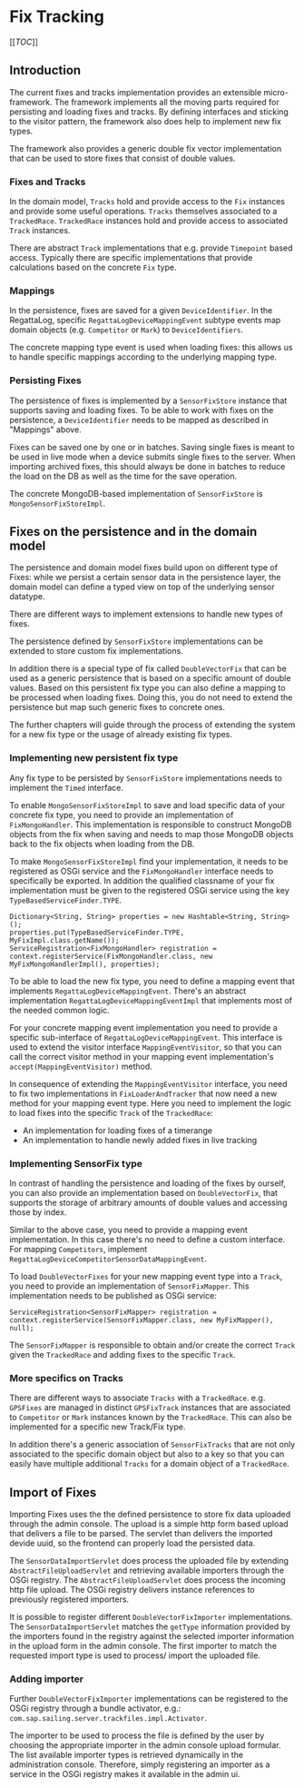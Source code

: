 # Fix Tracking

[[_TOC_]]

## Introduction

The current fixes and tracks implementation provides an extensible micro-framework. The framework implements all the moving parts required for persisting and loading fixes and tracks. By defining interfaces and sticking to the visitor pattern, the framework also does help to implement new fix types.

The framework also provides a generic double fix vector implementation that can be used to store fixes that consist of double values. 

### Fixes and Tracks

In the domain model, `Tracks` hold and provide access to the `Fix` instances and provide some useful operations. `Tracks` themselves associated to a `TrackedRace`. `TrackedRace` instances hold and provide access to associated `Track` instances.

There are abstract `Track` implementations that e.g. provide `Timepoint` based access. Typically there are specific implementations that provide calculations based on the concrete `Fix` type.

### Mappings

In the persistence, fixes are saved for a given `DeviceIdentifier`. In the RegattaLog, specific `RegattaLogDeviceMappingEvent` subtype events map domain objects (e.g. `Competitor` or `Mark`) to `DeviceIdentifiers`.

The concrete mapping type event is used when loading fixes: this allows us to handle specific mappings according to the underlying mapping type.

### Persisting Fixes

The persistence of fixes is implemented by a `SensorFixStore` instance that supports saving and loading fixes. To be able to work with fixes on the persistence, a `DeviceIdentifier` needs to be mapped as described in "Mappings" above.

Fixes can be saved one by one or in batches. Saving single fixes is meant to be used in live mode when a device submits single fixes to the server. When importing archived fixes, this should always be done in batches to reduce the load on the DB as well as the time for the save operation.

The concrete MongoDB-based implementation of `SensorFixStore` is `MongoSensorFixStoreImpl`.

## Fixes on the persistence and in the domain model

The persistence and domain model fixes build upon on different type of Fixes: 
while we persist a certain sensor data in the persistence layer, the domain model can define a typed view on top of the underlying sensor datatype.
 
There are different ways to implement extensions to handle new types of fixes.

The persistence defined by `SensorFixStore` implementations can be extended to store custom fix implementations.

In addition there is a special type of fix called `DoubleVectorFix` that can be used as a generic persistence that is based on a specific amount of double values. Based on this persistent fix type you can also define a mapping to be processed when loading fixes. Doing this, you do not need to extend the persistence but map such generic fixes to concrete ones.

The further chapters will guide through the process of extending the system for a new fix type or the usage of already existing fix types.

### Implementing new persistent fix type

Any fix type to be persisted by `SensorFixStore` implementations needs to implement the `Timed` interface.

To enable `MongoSensorFixStoreImpl` to save and load specific data of your concrete fix type, you need to provide an implementation of `FixMongoHandler`. This implementation is responsible to construct MongoDB objects from the fix when saving and needs to map those MongoDB objects back to the fix objects when loading from the DB.

To make `MongoSensorFixStoreImpl` find your implementation, it needs to be registered as OSGi service and the `FixMongoHandler` interface needs to specifically be exported. In addition the qualified classname of your fix implementation must be given to the registered OSGi service using the key `TypeBasedServiceFinder.TYPE`.

    Dictionary<String, String> properties = new Hashtable<String, String>();
    properties.put(TypeBasedServiceFinder.TYPE, MyFixImpl.class.getName());
    ServiceRegistration<FixMongoHandler> registration = context.registerService(FixMongoHandler.class, new MyFixMongoHandlerImpl(), properties);

To be able to load the new fix type, you need to define a mapping event that implements `RegattaLogDeviceMappingEvent`. There's an abstract implementation `RegattaLogDeviceMappingEventImpl` that implements most of the needed common logic.

For your concrete mapping event implementation you need to provide a specific sub-interface of `RegattaLogDeviceMappingEvent`. This interface is used to extend the visitor interface `MappingEventVisitor`, so that you can call the correct visitor method in your mapping event implementation's `accept(MappingEventVisitor)` method.

In consequence of extending the `MappingEventVisitor` interface, you need to fix two implementations in `FixLoaderAndTracker` that now need a new method for your mapping event type. Here you need to implement the logic to load fixes into the specific `Track` of the `TrackedRace`:

* An implementation for loading fixes of a timerange
* An implementation to handle newly added fixes in live tracking

### Implementing SensorFix type

In contrast of handling the persistence and loading of the fixes by ourself, you can also provide an implementation based on `DoubleVectorFix`, that supports the storage of arbitrary amounts of double values and accessing those by index.

Similar to the above case, you need to provide a mapping event implementation. In this case there's no need to define a custom interface. For mapping `Competitors`, implement `RegattaLogDeviceCompetitorSensorDataMappingEvent`.

To load `DoubleVectorFixes` for your new mapping event type into a `Track`, you need to provide an implementation of `SensorFixMapper`. This implementation needs to be published as OSGi service:

    ServiceRegistration<SensorFixMapper> registration = context.registerService(SensorFixMapper.class, new MyFixMapper(), null);

The `SensorFixMapper` is responsible to obtain and/or create the correct `Track` given the `TrackedRace` and adding fixes to the specific `Track`.

### More specifics on Tracks

There are different ways to associate `Tracks` with a `TrackedRace`. e.g. `GPSFixes` are managed in distinct `GPSFixTrack` instances that are associated to `Competitor` or `Mark` instances known by the `TrackedRace`. This can also be implemented for a specific new Track/Fix type.

In addition there's a generic association of `SensorFixTracks` that are not only associated to the specific domain object but also to a key so that you can easily have multiple additional `Tracks` for a domain object of a `TrackedRace`.

## Import of Fixes

Importing Fixes uses the the defined persistence to store fix data uploaded through the admin console. The upload is a simple http form based upload that delivers a file to be parsed. The servlet than delivers the imported devide uuid, so the frontend can properly load the persisted data.

The `SensorDataImportServlet` does process the uploaded file by extending `AbstractFileUploadServlet` and retrieving available importers through the OSGi registry. The `AbstractFileUploadServlet` does process the incoming http file upload. The OSGi registry delivers instance references to previously registered importers.

It is possible to register different `DoubleVectorFixImporter` implementations. The `SensorDataImportServlet` matches the `getType` information provided by the importers found in the registry against the selected importer information in the upload form in the admin console. The first importer to match the requested import type is used to process/ import the uploaded file.


### Adding importer

Further `DoubleVectorFixImporter` implementations can be registered to the OSGi registry through a bundle activator, e.g.: `com.sap.sailing.server.trackfiles.impl.Activator`.

The importer to be used to process the file is defined by the user by choosing the appropriate importer in the admin console upload formular. 
The list available importer types is retrieved dynamically in the administration console. Therefore, simply registering an importer as a service in the OSGi registry makes it available in the admin ui.
